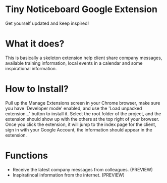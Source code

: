 # Tiny Noticeboard Google Extension
Get yourself updated and keep inspired!

# What it does?
This is basically a skeleton extension help client share company messages, available training information, local events in a calendar and some inspirational information.

# How to Install?
Pull up the Manage Extensions screen in your Chrome browser, make sure you have 'Developer mode' enabled, and use the 'Load unpacked extension...' button to install it. Select the root folder of the project, and the extension should show up with the others at the top right of your browser. Once you click the extension, it will jump to the index page for the client, sign in with your Google Account, the information should appear in the extension.

# Functions
* Receive the latest company messages from colleagues. (PREVIEW)
* Inspiratinoal information from the internet. (PREVIEW)
